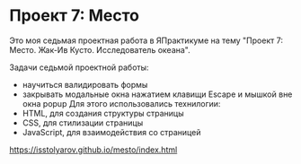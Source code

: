 # Проект 7: Место

Это моя седьмая проектная работа в ЯПрактикуме на тему "Проект 7: Место. Жак-Ив Кусто. Исследователь океана".

Задачи седьмой проектной работы:
- научиться валидировать формы
- закрывать модальные окна нажатием клавищи Escape и мышкой вне окна popup
Для этого использовались технилогии:
- HTML, для создания структуры страницы
- CSS, для стилизации страницы
- JavaScript, для взаимодействия со страницей

https://isstolyarov.github.io/mesto/index.html
